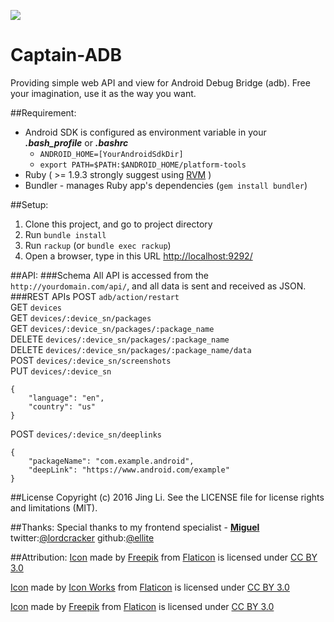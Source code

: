 ![](https://github.com/thyrlian/Captain-ADB/blob/master/public/img/captain_android.png)

Captain-ADB
===========

Providing simple web API and view for Android Debug Bridge (adb).  Free your imagination, use it as the way you want.

##Requirement:
* Android SDK is configured as environment variable in your ***.bash_profile*** or ***.bashrc***
  * `ANDROID_HOME=[YourAndroidSdkDir]`
  * `export PATH=$PATH:$ANDROID_HOME/platform-tools`
* Ruby ( >= 1.9.3  strongly suggest using [RVM](http://rvm.io/) )
* Bundler - manages Ruby app's dependencies (`gem install bundler`)

##Setup:
1. Clone this project, and go to project directory
2. Run `bundle install`
3. Run `rackup` (or `bundle exec rackup`)
4. Open a browser, type in this URL [http://localhost:9292/](http://localhost:9292/)

##API:
###Schema
All API is accessed from the `http://yourdomain.com/api/`, and all data is sent and received as JSON.
###REST APIs
POST `adb/action/restart`  
GET `devices`  
GET `devices/:device_sn/packages`  
GET `devices/:device_sn/packages/:package_name`  
DELETE `devices/:device_sn/packages/:package_name`  
DELETE `devices/:device_sn/packages/:package_name/data`  
POST `devices/:device_sn/screenshots`  
PUT `devices/:device_sn`  
```
{
    "language": "en",
    "country": "us"
}
```
POST `devices/:device_sn/deeplinks`  
```
{
    "packageName": "com.example.android",
    "deepLink": "https://www.android.com/example"
}
```

##License
Copyright (c) 2016 Jing Li. See the LICENSE file for license rights and limitations (MIT).

##Thanks:
Special thanks to my frontend specialist - [**Miguel**](http://henrique.pt/)  twitter:[@lordcracker](https://twitter.com/lordcracker)  github:[@ellite](https://github.com/ellite)

##Attribution:
[Icon](http://www.flaticon.com/free-icon/photo-camera_68906) made by [Freepik](http://www.freepik.com) from [Flaticon](http://www.flaticon.com) is licensed under [CC BY 3.0](http://creativecommons.org/licenses/by/3.0/)

[Icon](http://www.flaticon.com/free-icon/rubbish-bin_63260) made by [Icon Works](http://icon-works.com) from [Flaticon](http://www.flaticon.com) is licensed under [CC BY 3.0](http://creativecommons.org/licenses/by/3.0/)

[Icon](http://www.flaticon.com/free-icon/delete-database_51504) made by [Freepik](http://www.freepik.com) from [Flaticon](http://www.flaticon.com) is licensed under [CC BY 3.0](http://creativecommons.org/licenses/by/3.0/)